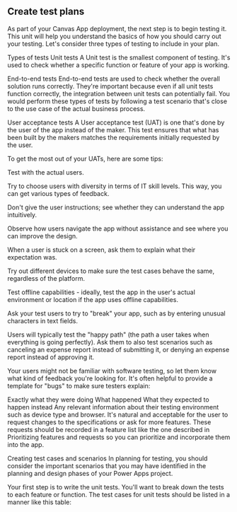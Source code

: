 ## Create test plans

As part of your Canvas App deployment, the next step is to begin testing it. This unit will help you understand the basics of how you should carry out your testing. Let's consider three types of testing to include in your plan.

Types of tests
Unit tests
A Unit test is the smallest component of testing. It's used to check whether a specific function or feature of your app is working.

End-to-end tests
End-to-end tests are used to check whether the overall solution runs correctly. They're important because even if all unit tests function correctly, the integration between unit tests can potentially fail. You would perform these types of tests by following a test scenario that's close to the use case of the actual business process.

User acceptance tests
A User acceptance test (UAT) is one that's done by the user of the app instead of the maker. This test ensures that what has been built by the makers matches the requirements initially requested by the user.

To get the most out of your UATs, here are some tips:

Test with the actual users.

Try to choose users with diversity in terms of IT skill levels. This way, you can get various types of feedback.

Don't give the user instructions; see whether they can understand the app intuitively.

Observe how users navigate the app without assistance and see where you can improve the design.

When a user is stuck on a screen, ask them to explain what their expectation was.

Try out different devices to make sure the test cases behave the same, regardless of the platform.

Test offline capabilities - ideally, test the app in the user's actual environment or location if the app uses offline capabilities.

Ask your test users to try to "break" your app, such as by entering unusual characters in text fields.

Users will typically test the "happy path" (the path a user takes when everything is going perfectly). Ask them to also test scenarios such as canceling an expense report instead of submitting it, or denying an expense report instead of approving it.

Your users might not be familiar with software testing, so let them know what kind of feedback you're looking for. It's often helpful to provide a template for "bugs" to make sure testers explain:

Exactly what they were doing
What happened
What they expected to happen instead
Any relevant information about their testing environment such as device type and browser.
It's natural and acceptable for the user to request changes to the specifications or ask for more features. These requests should be recorded in a feature list like the one described in Prioritizing features and requests so you can prioritize and incorporate them into the app.

Creating test cases and scenarios
In planning for testing, you should consider the important scenarios that you may have identified in the planning and design phases of your Power Apps project.

Your first step is to write the unit tests. You'll want to break down the tests to each feature or function. The test cases for unit tests should be listed in a manner like this table:
